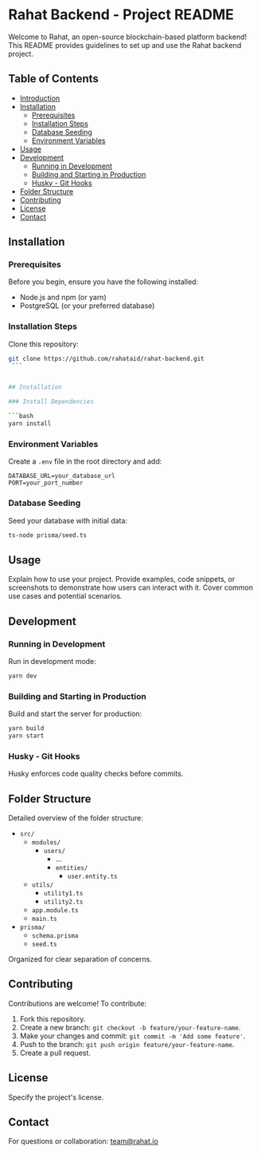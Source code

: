 # Rahat Backend - Project README

Welcome to Rahat, an open-source blockchain-based platform backend! This README provides guidelines to set up and use the Rahat backend project.

## Table of Contents

- [Introduction](#introduction)
- [Installation](#installation)
  - [Prerequisites](#prerequisites)
  - [Installation Steps](#installation-steps)
  - [Database Seeding](#database-seeding)
  - [Environment Variables](#environment-variables)
- [Usage](#usage)
- [Development](#development)
  - [Running in Development](#running-in-development)
  - [Building and Starting in Production](#building-and-starting-in-production)
  - [Husky - Git Hooks](#husky---git-hooks)
- [Folder Structure](#folder-structure)
- [Contributing](#contributing)
- [License](#license)
- [Contact](#contact)

## Installation

### Prerequisites

Before you begin, ensure you have the following installed:

- Node.js and npm (or yarn)
- PostgreSQL (or your preferred database)

### Installation Steps

Clone this repository:

````bash
git clone https://github.com/rahataid/rahat-backend.git
 ```


## Installation

### Install Dependencies

```bash
yarn install
````

### Environment Variables

Create a `.env` file in the root directory and add:

```env
DATABASE_URL=your_database_url
PORT=your_port_number
```

### Database Seeding

Seed your database with initial data:

```bash
ts-node prisma/seed.ts
```

## Usage

Explain how to use your project. Provide examples, code snippets, or screenshots to demonstrate how users can interact with it. Cover common use cases and potential scenarios.

## Development

### Running in Development

Run in development mode:

```bash
yarn dev
```

### Building and Starting in Production

Build and start the server for production:

```bash
yarn build
yarn start
```

### Husky - Git Hooks

Husky enforces code quality checks before commits.

## Folder Structure

Detailed overview of the folder structure:

- `src/`
  - `modules/`
    - `users/`
      - ...
      - `entities/`
        - `user.entity.ts`
  - `utils/`
    - `utility1.ts`
    - `utility2.ts`
  - `app.module.ts`
  - `main.ts`
- `prisma/`
  - `schema.prisma`
  - `seed.ts`

Organized for clear separation of concerns.

## Contributing

Contributions are welcome! To contribute:

1. Fork this repository.
2. Create a new branch: `git checkout -b feature/your-feature-name`.
3. Make your changes and commit: `git commit -m 'Add some feature'`.
4. Push to the branch: `git push origin feature/your-feature-name`.
5. Create a pull request.

## License

Specify the project's license.

## Contact

For questions or collaboration: team@rahat.io

```

```
